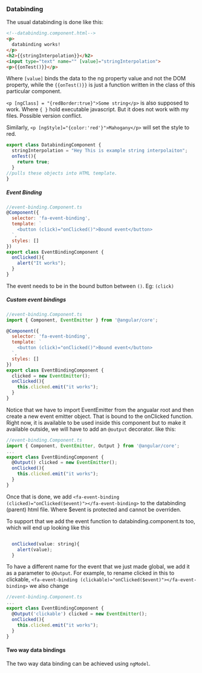### Databinding
The usual databinding is done like this:
```html
<!--databinding.component.html-->
<p>
  databinding works!
</p>
<h2>{{stringInterpolation}}</h2>
<input type="text" name="" [value]="stringInterpolation">
<p>{{onTest()}}</p>
```
Where `[value]` binds the data to the ng property value and not the DOM property, while the `{{onTest()}}` is just a function written in the class of this particular component.

`<p [ngClass] = "{redBorder:true}">Some string</p>` is also supposed to work. Where `{ }` hold executable javascript. But it does not work with my files. Possible version conflict.

Similarly, `<p [ngStyle]="{color:'red'}">Mahogany</p>` will set the style to red.
```javascript
export class DatabindingComponent {
  stringInterpolation = "Hey This is example string interpolaiton";
  onTest(){
    return true;
  }
//pulls these objects into HTML template.
}
```
##### Event Binding
```javascript
//event-binding.Component.ts
@Component({
  selector: 'fa-event-binding',
  template: `
    <button (click)="onClicked()">Bound event</button>
  `,
  styles: []
})
export class EventBindingComponent {
  onClicked(){
    alert("It works");
  }
}
```
The event needs to be in the bound button between `()`. Eg: `(click)`

##### Custom event bindings
```javascript
//event-binding.Component.ts
import { Component, EventEmitter } from '@angular/core';

@Component({
  selector: 'fa-event-binding',
  template: `
    <button (click)="onClicked()">Bound event</button>
  `,
  styles: []
})
export class EventBindingComponent {
  clicked = new EventEmitter();
  onClicked(){
    this.clicked.emit("it works");
  }
}
```
Notice that we have to import EventEmitter from the angualar root and then create a new event emitter object. That is bound to the onClicked function.
Right now, it is available to be used inside this component but to make it available outside, we will have to add an `@output` decorator. like this:

```javascript
//event-binding.Component.ts
import { Component, EventEmitter, Output } from '@angular/core';
...
export class EventBindingComponent {
  @Output() clicked = new EventEmitter();
  onClicked(){
    this.clicked.emit("it works");
  }
}
```
Once that is done, we add
`<fa-event-binding (clicked)="onClicked($event)"></fa-event-binding>`
to the databinding (parent) html file. Where $event is protected and cannot be overriden.

To support that we add the event function to databinding.component.ts too, which will end up looking like this
```javascript

  onClicked(value: string){
    alert(value);
  }

```
To have a different name for the event that we just made global, we add it as a parameter to `@Output`.
For example, to rename clicked in this to clickable, `<fa-event-binding (clickable)="onClicked($event)"></fa-event-binding>`
we also change
```javascript
//event-binding.Component.ts
...
export class EventBindingComponent {
  @Output('clickable') clicked = new EventEmitter();
  onClicked(){
    this.clicked.emit("it works");
  }
}
```
#### Two way data bindings
The two way data binding can be achieved using `ngModel`.
